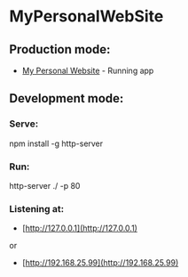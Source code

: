 # MyPersonalWebSite

## Production mode:

* [My Personal Website](https://murilloves.github.io/) - Running app

## Development mode:
### Serve:
npm install -g http-server

### Run:
http-server ./ -p 80

### Listening at:
* [http://127.0.0.1](http://127.0.0.1)

or

* [http://192.168.25.99](http://192.168.25.99)
